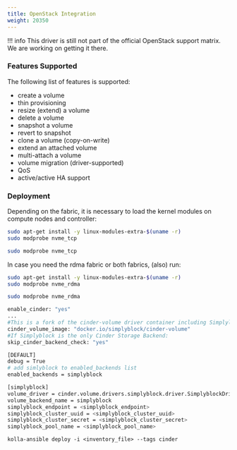 ```yaml
---
title: OpenStack Integration
weight: 20350
---
```


!!! info
    This driver is still not part of the official OpenStack support matrix. 
    We are working on getting it there.
        
### Features Supported

The following list of features is supported:
- create a volume
- thin provisioning 
- resize (extend) a volume
- delete a volume
- snapshot a volume
- revert to snapshot
- clone a volume (copy-on-write)
- extend an attached volume
- multi-attach a volume
- volume migration (driver-supported)
- QoS
- active/active HA support

### Deployment

Depending on the fabric, it is necessary to load the kernel modules on compute nodes and controller:

```bash title="Load nvmf/tcp on Ubuntu  or Debian"
sudo apt-get install -y linux-modules-extra-$(uname -r)
sudo modprobe nvme_tcp
```
```bash title="Load nvmf/tcp on RHEL, Rocky or Alma"
sudo modprobe nvme_tcp
```
In case you need the rdma fabric or both fabrics, (also) run:

```bash title="Load nvmf/rdma on Ubuntu  or Debian"
sudo apt-get install -y linux-modules-extra-$(uname -r)
sudo modprobe nvme_rdma
```
```bash title="Load nvmf/tcp on RHEL, Rocky or Alma"
sudo modprobe nvme_rdma
```

```bash title="Update globals.yaml"
enable_cinder: "yes"
...
#This is a fork of the cinder-volume driver container including Simplylblock:
cinder_volume_image: "docker.io/simplyblock/cinder-volume"
#If Simplyblock is the only Cinder Storage Backend:
skip_cinder_backend_check: "yes"
```

```bash title="Update cinder override for simplyblock backend located in /etc/kolla/config/cinder.conf"
[DEFAULT]
debug = True
# add simlyblock to enabled_backends list
enabled_backends = simplyblock

[simplyblock]
volume_driver = cinder.volume.drivers.simplyblock.driver.SimplyblockDriver
volume_backend_name = simplyblock
simplyblock_endpoint = <simplyblock_endpoint>
simplyblock_cluster_uuid = <simplyblock_cluster_uuid>
simplyblock_cluster_secret = <simplyblock_cluster_secret>
simplyblock_pool_name = <simplyblock_pool_name>
```

```Rerun kolla-ansible deploy command for cinder
kolla-ansible deploy -i <inventory_file> --tags cinder
```


